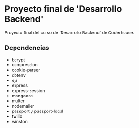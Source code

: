 # Proyecto final de 'Desarrollo Backend'
Proyecto final del curso de 'Desarrollo Backend' de Coderhouse. 

## Dependencias

- bcrypt
- compression
- cookie-parser
- dotenv
- ejs
- express
- express-session
- mongoose
- multer
- nodemailer
- passport y passport-local
- twilio
- winston